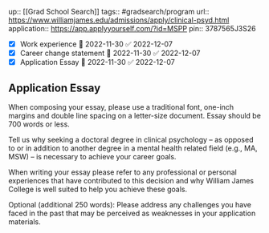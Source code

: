 ---
---
up:: [[Grad School Search]]
tags:: #gradsearch/program 
url:: https://www.williamjames.edu/admissions/apply/clinical-psyd.html
application:: https://app.applyyourself.com/?id=MSPP
pin:: 3787565J3S26  

- [x] Work experience 📅 2022-11-30 ✅ 2022-12-07
- [x] Career change statement 📅 2022-11-30 ✅ 2022-12-07
- [x] Application Essay 📅 2022-11-30 ✅ 2022-12-07

## Application Essay

When composing your essay, please use a traditional font, one-inch margins and double line spacing on a letter-size document. Essay should be 700 words or less.

Tell us why seeking a doctoral degree in clinical psychology – as opposed to or in addition to another degree in a mental health related field (e.g., MA, MSW) – is necessary to achieve your career goals.

When writing your essay please refer to any professional or personal experiences that have contributed to this decision and why William James College is well suited to help you achieve these goals. 

Optional (additional 250 words): Please address any challenges you have faced in the past that may be perceived as weaknesses in your application materials.